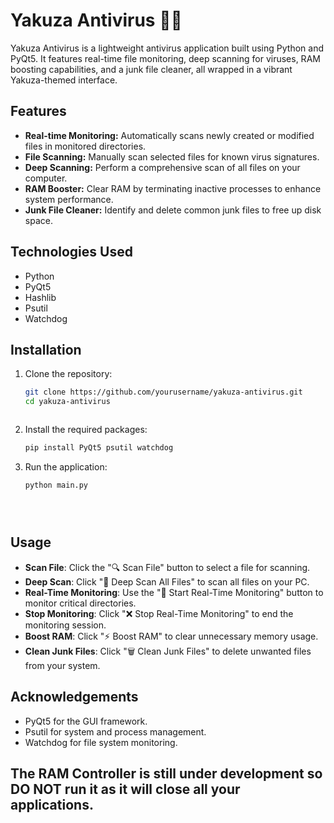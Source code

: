 # Yakuza Antivirus 🐉🔥

Yakuza Antivirus is a lightweight antivirus application built using Python and PyQt5. It features real-time file monitoring, deep scanning for viruses, RAM boosting capabilities, and a junk file cleaner, all wrapped in a vibrant Yakuza-themed interface.

## Features

- **Real-time Monitoring:** Automatically scans newly created or modified files in monitored directories.
- **File Scanning:** Manually scan selected files for known virus signatures.
- **Deep Scanning:** Perform a comprehensive scan of all files on your computer.
- **RAM Booster:** Clear RAM by terminating inactive processes to enhance system performance.
- **Junk File Cleaner:** Identify and delete common junk files to free up disk space.

## Technologies Used

- Python
- PyQt5
- Hashlib
- Psutil
- Watchdog

## Installation

1. Clone the repository:
   ```bash
   git clone https://github.com/yourusername/yakuza-antivirus.git
   cd yakuza-antivirus



2. Install the required packages:

   ```bash
   pip install PyQt5 psutil watchdog


3. Run the application:

   ```bash
   python main.py





## Usage

- **Scan File**: Click the "🔍 Scan File" button to select a file for scanning.
- **Deep Scan**: Click "🐉 Deep Scan All Files" to scan all files on your PC.
- **Real-Time Monitoring**: Use the "🔴 Start Real-Time Monitoring" button to monitor critical directories.
- **Stop Monitoring**: Click "❌ Stop Real-Time Monitoring" to end the monitoring session.
- **Boost RAM**: Click "⚡ Boost RAM" to clear unnecessary memory usage.
- **Clean Junk Files**: Click "🗑️ Clean Junk Files" to delete unwanted files from your system.




## Acknowledgements

- PyQt5 for the GUI framework.
- Psutil for system and process management.
- Watchdog for file system monitoring.


## The RAM Controller is still under development so DO NOT run it as it will close all your applications.
